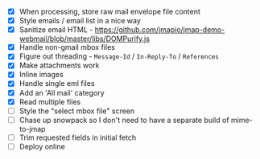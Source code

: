 - [x] When processing, store raw mail envelope file content
- [x] Style emails / email list in a nice way
- [x] Sanitize email HTML - https://github.com/jmapio/jmap-demo-webmail/blob/master/libs/DOMPurify.js
- [x] Handle non-gmail mbox files
- [x] Figure out threading - `Message-Id` / `In-Reply-To` / `References`
- [x] Make attachments work
- [x] Inline images
- [x] Handle single eml files
- [x] Add an 'All mail' category
- [x] Read multiple files
- [ ] Style the "select mbox file" screen
- [ ] Chase up snowpack so I don't need to have a separate build of mime-to-jmap
- [ ] Trim requested fields in initial fetch
- [ ] Deploy online